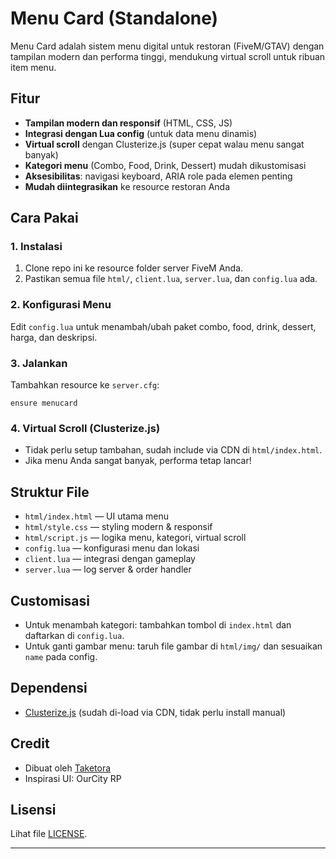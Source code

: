 # Menu Card (Standalone)

Menu Card adalah sistem menu digital untuk restoran (FiveM/GTAV) dengan tampilan modern dan performa tinggi, mendukung virtual scroll untuk ribuan item menu.

## Fitur
- **Tampilan modern dan responsif** (HTML, CSS, JS)
- **Integrasi dengan Lua config** (untuk data menu dinamis)
- **Virtual scroll** dengan Clusterize.js (super cepat walau menu sangat banyak)
- **Kategori menu** (Combo, Food, Drink, Dessert) mudah dikustomisasi
- **Aksesibilitas**: navigasi keyboard, ARIA role pada elemen penting
- **Mudah diintegrasikan** ke resource restoran Anda

## Cara Pakai

### 1. Instalasi
1. Clone repo ini ke resource folder server FiveM Anda.
2. Pastikan semua file `html/`, `client.lua`, `server.lua`, dan `config.lua` ada.

### 2. Konfigurasi Menu
Edit `config.lua` untuk menambah/ubah paket combo, food, drink, dessert, harga, dan deskripsi.

### 3. Jalankan
Tambahkan resource ke `server.cfg`:
```
ensure menucard
```

### 4. Virtual Scroll (Clusterize.js)
- Tidak perlu setup tambahan, sudah include via CDN di `html/index.html`.
- Jika menu Anda sangat banyak, performa tetap lancar!

## Struktur File
- `html/index.html` — UI utama menu
- `html/style.css` — styling modern & responsif
- `html/script.js` — logika menu, kategori, virtual scroll
- `config.lua` — konfigurasi menu dan lokasi
- `client.lua` — integrasi dengan gameplay
- `server.lua` — log server & order handler

## Customisasi
- Untuk menambah kategori: tambahkan tombol di `index.html` dan daftarkan di `config.lua`.
- Untuk ganti gambar menu: taruh file gambar di `html/img/` dan sesuaikan `name` pada config.

## Dependensi
- [Clusterize.js](https://clusterize.js.org/) (sudah di-load via CDN, tidak perlu install manual)

## Credit
- Dibuat oleh [Taketora](https://github.com/yon0697)
- Inspirasi UI: OurCity RP

## Lisensi
Lihat file [LICENSE](LICENSE).

---
